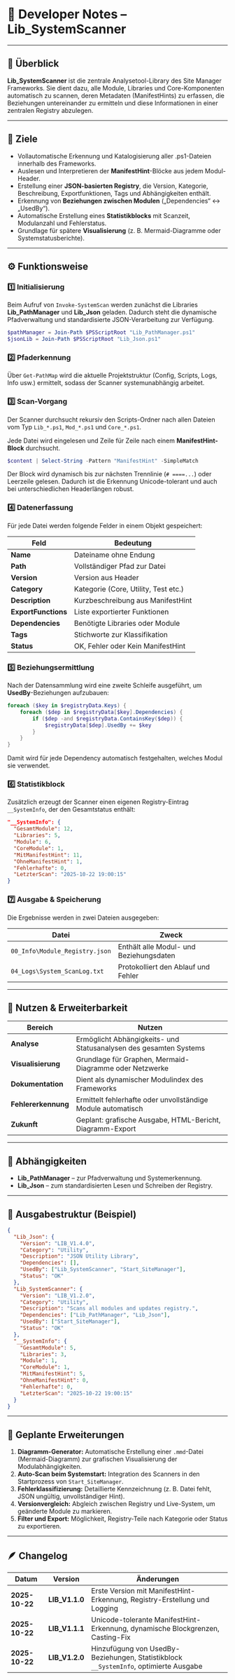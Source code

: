 # 🧩 Developer Notes – Lib_SystemScanner

---

## 📘 Überblick

**Lib_SystemScanner** ist die zentrale Analysetool-Library des Site Manager Frameworks. Sie dient dazu, alle Module, Libraries und Core-Komponenten automatisch zu scannen, deren Metadaten (ManifestHints) zu erfassen, die Beziehungen untereinander zu ermitteln und diese Informationen in einer zentralen Registry abzulegen.

---

## 🎯 Ziele

* Vollautomatische Erkennung und Katalogisierung aller .ps1-Dateien innerhalb des Frameworks.
* Auslesen und Interpretieren der **ManifestHint**-Blöcke aus jedem Modul-Header.
* Erstellung einer **JSON-basierten Registry**, die Version, Kategorie, Beschreibung, Exportfunktionen, Tags und Abhängigkeiten enthält.
* Erkennung von **Beziehungen zwischen Modulen** („Dependencies“ ↔ „UsedBy“).
* Automatische Erstellung eines **Statistikblocks** mit Scanzeit, Modulanzahl und Fehlerstatus.
* Grundlage für spätere **Visualisierung** (z. B. Mermaid-Diagramme oder Systemstatusberichte).

---

## ⚙️ Funktionsweise

### 1️⃣ Initialisierung

Beim Aufruf von `Invoke-SystemScan` werden zunächst die Libraries **Lib_PathManager** und **Lib_Json** geladen. Dadurch steht die dynamische Pfadverwaltung und standardisierte JSON-Verarbeitung zur Verfügung.

```powershell
$pathManager = Join-Path $PSScriptRoot "Lib_PathManager.ps1"
$jsonLib = Join-Path $PSScriptRoot "Lib_Json.ps1"
```

### 2️⃣ Pfaderkennung

Über `Get-PathMap` wird die aktuelle Projektstruktur (Config, Scripts, Logs, Info usw.) ermittelt, sodass der Scanner systemunabhängig arbeitet.

### 3️⃣ Scan-Vorgang

Der Scanner durchsucht rekursiv den Scripts-Ordner nach allen Dateien vom Typ `Lib_*.ps1`, `Mod_*.ps1` und `Core_*.ps1`.

Jede Datei wird eingelesen und Zeile für Zeile nach einem **ManifestHint-Block** durchsucht.

```powershell
$content | Select-String -Pattern "ManifestHint" -SimpleMatch
```

Der Block wird dynamisch bis zur nächsten Trennlinie (`# ====...`) oder Leerzeile gelesen. Dadurch ist die Erkennung Unicode-tolerant und auch bei unterschiedlichen Headerlängen robust.

### 4️⃣ Datenerfassung

Für jede Datei werden folgende Felder in einem Objekt gespeichert:

| Feld                | Bedeutung                            |
| ------------------- | ------------------------------------ |
| **Name**            | Dateiname ohne Endung                |
| **Path**            | Vollständiger Pfad zur Datei         |
| **Version**         | Version aus Header                   |
| **Category**        | Kategorie (Core, Utility, Test etc.) |
| **Description**     | Kurzbeschreibung aus ManifestHint    |
| **ExportFunctions** | Liste exportierter Funktionen        |
| **Dependencies**    | Benötigte Libraries oder Module      |
| **Tags**            | Stichworte zur Klassifikation        |
| **Status**          | OK, Fehler oder Kein ManifestHint    |

### 5️⃣ Beziehungsermittlung

Nach der Datensammlung wird eine zweite Schleife ausgeführt, um **UsedBy**-Beziehungen aufzubauen:

```powershell
foreach ($key in $registryData.Keys) {
    foreach ($dep in $registryData[$key].Dependencies) {
        if ($dep -and $registryData.ContainsKey($dep)) {
            $registryData[$dep].UsedBy += $key
        }
    }
}
```

Damit wird für jede Dependency automatisch festgehalten, welches Modul sie verwendet.

### 6️⃣ Statistikblock

Zusätzlich erzeugt der Scanner einen eigenen Registry-Eintrag `__SystemInfo`, der den Gesamtstatus enthält:

```json
"__SystemInfo": {
  "GesamtModule": 12,
  "Libraries": 5,
  "Module": 6,
  "CoreModule": 1,
  "MitManifestHint": 11,
  "OhneManifestHint": 1,
  "Fehlerhafte": 0,
  "LetzterScan": "2025-10-22 19:00:15"
}
```

### 7️⃣ Ausgabe & Speicherung

Die Ergebnisse werden in zwei Dateien ausgegeben:

| Datei                          | Zweck                                   |
| ------------------------------ | --------------------------------------- |
| `00_Info\Module_Registry.json` | Enthält alle Modul- und Beziehungsdaten |
| `04_Logs\System_ScanLog.txt`   | Protokolliert den Ablauf und Fehler     |

---

## 🧠 Nutzen & Erweiterbarkeit

| Bereich             | Nutzen                                                            |
| ------------------- | ----------------------------------------------------------------- |
| **Analyse**         | Ermöglicht Abhängigkeits- und Statusanalysen des gesamten Systems |
| **Visualisierung**  | Grundlage für Graphen, Mermaid-Diagramme oder Netzwerke           |
| **Dokumentation**   | Dient als dynamischer Modulindex des Frameworks                   |
| **Fehlererkennung** | Ermittelt fehlerhafte oder unvollständige Module automatisch      |
| **Zukunft**         | Geplant: grafische Ausgabe, HTML-Bericht, Diagramm-Export         |

---

## 🔗 Abhängigkeiten

* **Lib_PathManager** – zur Pfadverwaltung und Systemerkennung.
* **Lib_Json** – zum standardisierten Lesen und Schreiben der Registry.

---

## 📂 Ausgabestruktur (Beispiel)

```json
{
  "Lib_Json": {
    "Version": "LIB_V1.4.0",
    "Category": "Utility",
    "Description": "JSON Utility Library",
    "Dependencies": [],
    "UsedBy": ["Lib_SystemScanner", "Start_SiteManager"],
    "Status": "OK"
  },
  "Lib_SystemScanner": {
    "Version": "LIB_V1.2.0",
    "Category": "Utility",
    "Description": "Scans all modules and updates registry.",
    "Dependencies": ["Lib_PathManager", "Lib_Json"],
    "UsedBy": ["Start_SiteManager"],
    "Status": "OK"
  },
  "__SystemInfo": {
    "GesamtModule": 5,
    "Libraries": 3,
    "Module": 1,
    "CoreModule": 1,
    "MitManifestHint": 5,
    "OhneManifestHint": 0,
    "Fehlerhafte": 0,
    "LetzterScan": "2025-10-22 19:00:15"
  }
}
```

---

## 🧱 Geplante Erweiterungen

1. **Diagramm-Generator:** Automatische Erstellung einer `.mmd`-Datei (Mermaid-Diagramm) zur grafischen Visualisierung der Modulabhängigkeiten.
2. **Auto-Scan beim Systemstart:** Integration des Scanners in den Startprozess von `Start_SiteManager`.
3. **Fehlerklassifizierung:** Detaillierte Kennzeichnung (z. B. Datei fehlt, JSON ungültig, unvollständiger Hint).
4. **Versionvergleich:** Abgleich zwischen Registry und Live-System, um geänderte Module zu markieren.
5. **Filter und Export:** Möglichkeit, Registry-Teile nach Kategorie oder Status zu exportieren.

---

## 🪶 Changelog

| Datum          | Version        | Änderungen                                                                            |
| -------------- | -------------- | ------------------------------------------------------------------------------------- |
| **2025-10-22** | **LIB_V1.1.0** | Erste Version mit ManifestHint-Erkennung, Registry-Erstellung und Logging             |
| **2025-10-22** | **LIB_V1.1.1** | Unicode-tolerante ManifestHint-Erkennung, dynamische Blockgrenzen, Casting-Fix        |
| **2025-10-22** | **LIB_V1.2.0** | Hinzufügung von UsedBy-Beziehungen, Statistikblock `__SystemInfo`, optimierte Ausgabe |
